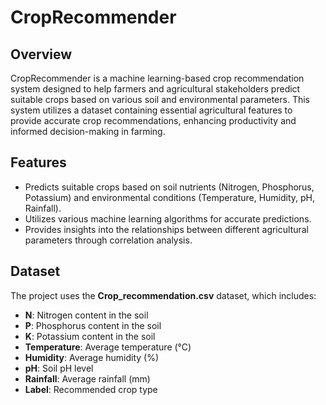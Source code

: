 # CropRecommender

## Overview
CropRecommender is a machine learning-based crop recommendation system designed to help farmers and agricultural stakeholders predict suitable crops based on various soil and environmental parameters. This system utilizes a dataset containing essential agricultural features to provide accurate crop recommendations, enhancing productivity and informed decision-making in farming.

## Features
- Predicts suitable crops based on soil nutrients (Nitrogen, Phosphorus, Potassium) and environmental conditions (Temperature, Humidity, pH, Rainfall).
- Utilizes various machine learning algorithms for accurate predictions.
- Provides insights into the relationships between different agricultural parameters through correlation analysis.

## Dataset
The project uses the **Crop_recommendation.csv** dataset, which includes:
- **N**: Nitrogen content in the soil
- **P**: Phosphorus content in the soil
- **K**: Potassium content in the soil
- **Temperature**: Average temperature (°C)
- **Humidity**: Average humidity (%)
- **pH**: Soil pH level
- **Rainfall**: Average rainfall (mm)
- **Label**: Recommended crop type

